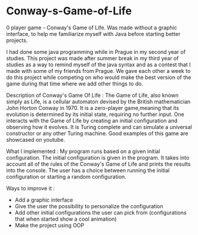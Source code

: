# Conway-s-Game-of-Life
0 player game - Conway's Game of Life. Was made without a graphic interface, to help me familiarize myself with Java before starting better projects.

I had done some java programming while in Prague in my second year of studies. This project was made after summer break in my third year of studies as a way to
remind myself of the java syntax and as a contest that I made with some of my friends from Prague. We gave each other a week to do this project while competing on who
would make the best version of the game during that time where we add other things to do.


Description of Conway's Game Of Life :
The Game of Life, also known simply as Life, is a cellular automaton devised by the British mathematician John Horton Conway in 1970. It is a zero-player game,meaning 
that its evolution is determined by its initial state, requiring no further input. One interacts with the Game of Life by creating an initial configuration and 
observing how it evolves. It is Turing complete and can simulate a universal constructor or any other Turing machine.
Good examples of this game are showcased on youtube.


What I implemented :
My program runs based on a given initial configuration. The initial configuration is given in the program. It takes into account all of the rules of the Conway's Game
of Life and prints the results into the console. The user has a choice between running the initial configuration or starting a random configuration.

Ways to improve it :
- Add a graphic interface
- Give the user the possibility to personalize the configuration
- Add other initial configurations the user can pick from (configurations that when started show a cool animation)
- Make the project using OOP
